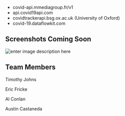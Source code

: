 

 - covid-api.mmediagroup.fr/v1
 - api.covid19api.com
 - covidtrackerapi.bsg.ox.ac.uk (University of Oxford)
 - covid-19.dataflowkit.com

## Screenshots Coming Soon

![enter image description here](https://images.unsplash.com/photo-1614332287897-cdc485fa562d?ixid=MnwxMjA3fDB8MHxwaG90by1wYWdlfHx8fGVufDB8fHx8&ixlib=rb-1.2.1&auto=format&fit=crop&w=500&q=80)

## Team Members

Timothy Johns

Eric Fricke

Al Conlan

Austin Castaneda
